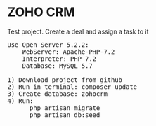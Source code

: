 # ZOHO CRM
Test project. Create a deal and assign a task to it 
<pre>
Use Open Server 5.2.2:
    WebServer: Apache-PHP-7.2
    Interpreter: PHP 7.2
    Database: MySQL 5.7

1) Download project from github
2) Run in terminal: composer update
3) Create database: zohocrm
4) Run:
      php artisan migrate
      php artisan db:seed
</pre>
